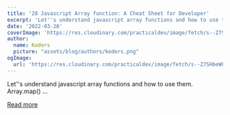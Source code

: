 ```yaml
---
title: '28 Javascript Array function: A Cheat Sheet for Developer'
excerpt: 'Let''s understand javascript array functions and how to use them.           Array.map()           ...'
date: '2022-03-28'
coverImage: 'https://res.cloudinary.com/practicaldev/image/fetch/s--Z7SHbeWF--/c_imagga_scale,f_auto,fl_progressive,h_420,q_auto,w_1000/https://dev-to-uploads.s3.amazonaws.com/uploads/articles/yc5uvtm7q27rt8w3t1dp.png'
author:
  name: Koders
  picture: "assets/blog/authors/koders.png"
ogImage:
  url: 'https://res.cloudinary.com/practicaldev/image/fetch/s--Z7SHbeWF--/c_imagga_scale,f_auto,fl_progressive,h_420,q_auto,w_1000/https://dev-to-uploads.s3.amazonaws.com/uploads/articles/yc5uvtm7q27rt8w3t1dp.png'
---
```


Let''s understand javascript array functions and how to use them.           Array.map()           ...

[Read more](https://dev.to/devsmitra/28-javascript-array-hacks-a-cheat-sheet-for-developer-5769)
